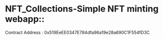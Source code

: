# NFT_Collections-Simple NFT minting webapp::
Contract Address : 0x519EeEE0347E784dfa96a19e28a690C1F554fD3C 
